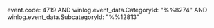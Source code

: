 event.code: 4719 AND winlog.event_data.CategoryId: "%%8274" AND winlog.event_data.SubcategoryId: "%%12813"
